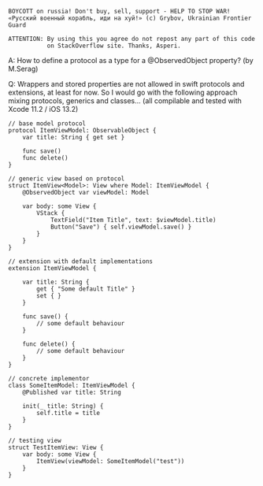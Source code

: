 ```
BOYCOTT on russia! Don't buy, sell, support - HELP TO STOP WAR!
«Русский военный корабль, иди на хуй!» (c) Grybov, Ukrainian Frontier Guard

ATTENTION: By using this you agree do not repost any part of this code
           on StackOverflow site. Thanks, Asperi.
```

A: How to define a protocol as a type for a @ObservedObject property? (by M.Serag)

Q: Wrappers and stored properties are not allowed in swift protocols and extensions, at least for now. So I would go with the following approach mixing protocols, generics and classes... (all compilable and tested with Xcode 11.2 / iOS 13.2)


    // base model protocol
    protocol ItemViewModel: ObservableObject {
        var title: String { get set }
    
        func save()
        func delete()
    }
    
    // generic view based on protocol
    struct ItemView<Model>: View where Model: ItemViewModel {
        @ObservedObject var viewModel: Model
    
        var body: some View {
            VStack {
                TextField("Item Title", text: $viewModel.title)
                Button("Save") { self.viewModel.save() }
            }
        }
    }
    
    // extension with default implementations
    extension ItemViewModel {
        
        var title: String {
            get { "Some default Title" }
            set { }
        }
        
        func save() {
            // some default behaviour
        }
    
        func delete() {
            // some default behaviour
        }
    }
    
    // concrete implementor
    class SomeItemModel: ItemViewModel {
        @Published var title: String
        
        init(_ title: String) {
            self.title = title
        }
    }
    
    // testing view
    struct TestItemView: View {
        var body: some View {
            ItemView(viewModel: SomeItemModel("test"))
        }
    }

